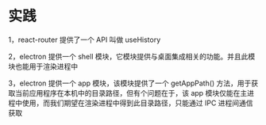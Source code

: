 # 实践

1，react-router 提供了一个 API 叫做 useHistory

2，electron 提供一个 shell 模块，它模块提供与桌面集成相关的功能。并且此模块也能用于渲染进程中

3，electron 提供一个 app 模块，该模块提供了一个 getAppPath() 方法，用于获取当前应用程序在本机中的目录路径，但有个问题在于，该 app 模块仅能在主进程中使用，而我们期望在渲染进程中得到此目录路径，只能通过 IPC 进程间通信获取
